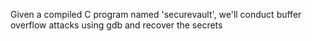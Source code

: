 Given a compiled C program named 'securevault', we'll conduct buffer overflow attacks using gdb and recover the secrets